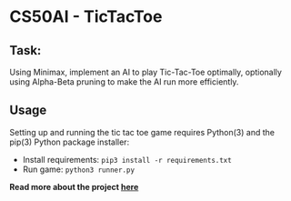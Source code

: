 # CS50AI - TicTacToe

## Task:
Using Minimax, implement an AI to play Tic-Tac-Toe optimally, optionally using Alpha-Beta pruning to make the AI run more efficiently.

## Usage

Setting up and running the tic tac toe game requires Python(3) and the pip(3) Python package installer:

* Install requirements: `pip3 install -r requirements.txt`
* Run game: `python3 runner.py`

**Read more about the project [here](https://cs50.harvard.edu/ai/2020/projects/0/tictactoe/)**
